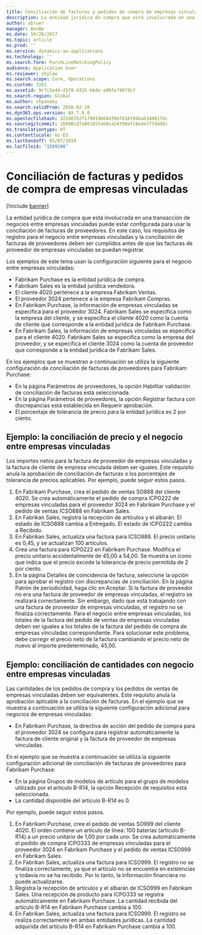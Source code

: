 ```yaml
---
title: Conciliación de facturas y pedidos de compra de empresas vinculadas
description: La entidad jurídica de compra que está involucrada en una transacción de negocios entre empresas vinculadas puede estar configurada para usar la conciliación de facturas de proveedores. En este caso, los requisitos de registro para el negocio entre empresas vinculadas y la conciliación de facturas de proveedores deben ser cumplidos antes de que las facturas de proveedor de empresas vinculadas se puedan registrar.
author: abruer
manager: AnnBe
ms.date: 10/26/2017
ms.topic: article
ms.prod: ''
ms.service: dynamics-ax-applications
ms.technology: ''
ms.search.form: PurchLineMatchingPolicy
audience: Application User
ms.reviewer: shylaw
ms.search.scope: Core, Operations
ms.custom: 3101
ms.assetid: 9c7c2e44-45f8-4325-b6de-a09fe790f9cf
ms.search.region: Global
ms.author: shpandey
ms.search.validFrom: 2016-02-28
ms.dyn365.ops.version: AX 7.0.0
ms.openlocfilehash: d22d6352f179919666d39df816f04bab340017dc
ms.sourcegitcommit: 2b890cd7a801055ab0ca24398efc8e4e777d4d8c
ms.translationtype: HT
ms.contentlocale: es-ES
ms.lasthandoff: 05/07/2019
ms.locfileid: "1509208"
---
```

# <a name="invoice-matching-and-intercompany-purchase-orders"></a>Conciliación de facturas y pedidos de compra de empresas vinculadas

[!include [banner](../includes/banner.md)]

La entidad jurídica de compra que está involucrada en una transacción de negocios entre empresas vinculadas puede estar configurada para usar la conciliación de facturas de proveedores. En este caso, los requisitos de registro para el negocio entre empresas vinculadas y la conciliación de facturas de proveedores deben ser cumplidos antes de que las facturas de proveedor de empresas vinculadas se puedan registrar.

Los ejemplos de este tema usan la configuración siguiente para el negocio entre empresas vinculadas:
-   Fabrikam Purchase es la entidad jurídica de compra.
-   Fabrikam Sales es la entidad jurídica vendedora.
-   El cliente 4020 pertenece a la empresa Fabrikam Ventas.
-   El proveedor 3024 pertenece a la empresa Fabrikam Compras.
-   En Fabrikam Purchase, la información de empresas vinculadas se especifica para el proveedor 3024. Fabrikam Sales se especifica como la empresa del cliente, y se especifica el cliente 4020 como la cuenta de cliente que corresponde a la entidad jurídica de Fabrikam Purchase.
-   En Fabrikam Sales, la información de empresas vinculadas se especifica para el cliente 4020. Fabrikam Sales se especifica como la empresa del proveedor, y se especifica el cliente 3024 como la cuenta de proveedor que corresponde a la entidad jurídica de Fabrikam Sales.

En los ejemplos que se muestran a continuación se utiliza la siguiente configuración de conciliación de facturas de proveedores para Fabrikam Purchase:
-   En la página Parámetros de proveedores, la opción Habilitar validación de conciliación de facturas está seleccionada.
-   En la página Parámetros de proveedores, la opción Registrar factura con discrepancias está establecida en Requerir aprobación.
-   El porcentaje de tolerancia de precio para la entidad jurídica es 2 por ciento.

## <a name="example-price-matching-and-intercompany-trade"></a>Ejemplo: la conciliación de precio y el negocio entre empresas vinculadas
Los importes netos para la factura de proveedor de empresas vinculadas y la factura de cliente de empresa vinculada deben ser iguales. Este requisito anula la aprobación de conciliación de facturas o los porcentajes de tolerancia de precios aplicables. Por ejemplo, puede seguir estos pasos.
1.  En Fabrikam Purchase, crea el pedido de ventas SO888 del cliente 4020. Se crea automáticamente el pedido de compra ICPO222 de empresas vinculadas para el proveedor 3024 en Fabrikam Purchase y el pedido de ventas ICSO888 en Fabrikam Sales.
2.  En Fabrikan Sales, registra la recepción de artículos y el albarán. El estado de ICSO888 cambia a Entregado. El estado de ICPO222 cambia a Recibido.
3.  En Fabrikan Sales, actualiza una factura para ICSO888. El precio unitario es 0,45, y se actualizan 100 artículos.
4.  Crea una factura para ICPO222 en Fabrikam Purchase. Modifica el precio unitario accidentalmente de 45,00 a 54,00. Se muestra un icono que indica que el precio excede la tolerancia de precio permitida de 2 por ciento.
5.  En la página Detalles de coincidencia de factura, seleccione la opción para aprobar el registro con discrepancias de conciliación. En la página Patrón de periodicidad, haga clic en Aceptar. Si la factura de proveedor no era una factura de proveedor de empresas vinculadas, el registro se realizará correctamente. Sin embargo, dado que está trabajando con una factura de proveedor de empresas vinculadas, el registro no se finaliza correctamente. Para el negocio entre empresas vinculadas, los totales de la factura del pedido de ventas de empresas vinculadas deben ser iguales a los totales de la factura del pedido de compra de empresas vinculadas correspondiente. Para solucionar este problema, debe corregir el precio neto de la factura cambiando el precio neto de nuevo al importe predeterminado, 45,00.

## <a name="example-quantity-matching-with-intercompany-trade"></a>Ejemplo: conciliación de cantidades con negocio entre empresas vinculadas
Las cantidades de los pedidos de compra y los pedidos de ventas de empresas vinculadas deben ser equivalentes. Este requisito anula la aprobación aplicable a la conciliación de facturas. En el ejemplo que se muestra a continuación se utiliza la siguiente configuración adicional para negocios de empresas vinculadas:
-   En Fabrikam Purchase, la directiva de acción del pedido de compra para el proveedor 3024 se configura para registrar automáticamente la factura de cliente original y la factura de proveedor de empresas vinculadas.

En el ejemplo que se muestra a continuación se utiliza la siguiente configuración adicional de conciliación de facturas de proveedores para Fabrikam Purchase:
-   En la página Grupos de modelos de artículo para el grupo de modelos utilizado por el artículo B-R14, la opción Recepción de requisitos está seleccionada.
-   La cantidad disponible del artículo B-R14 es 0.

Por ejemplo, puede seguir estos pasos.
1.  En Fabrikam Purchase, cree el pedido de ventas SO999 del cliente 4020. El orden contiene un artículo de línea: 100 baterías (artículo B-R14) a un precio unitario de 1,00 por cada uno. Se crea automáticamente el pedido de compra ICPO333 de empresas vinculadas para el proveedor 3024 en Fabrikam Purchase y el pedido de ventas ICSO999 en Fabrikam Sales.
2.  En Fabrikan Sales, actualiza una factura para ICSO999. El registro no se finaliza correctamente, ya que el artículo no se encuentra en existencias y todavía no se ha recibido. Por lo tanto, la Información financiera no puede actualizarse.
3.  Registra la recepción de artículos y el albarán de ICSO999 en Fabrikam Sales. Una recepción de producto para ICPO333 se registra automáticamente en Fabrikam Purchase. La cantidad recibida del artículo B-R14 en Fabrikam Purchase cambia a 100.
4.  En Fabrikan Sales, actualiza una factura para ICSO999. El registro se realiza correctamente en ambas entidades jurídicas. La cantidad adquirida del artículo B-R14 en Fabrikam Purchase cambia a 100.





